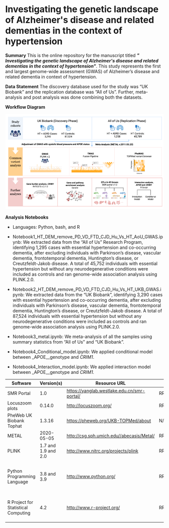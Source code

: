 # **Investigating the genetic landscape of Alzheimer's disease and related dementias in the context of hypertension**

**Summary**
This is the online repository for the manuscript titled **_"_** **_Investigating the genetic landscape of Alzheimer's disease and related dementias in the context of hypertension"_**. This study represents the first and largest genome-wide assessment (GWAS) of Alzheimer’s disease and related dementia in context of hypertension.

**Data Statement**
The discovery database used for the study was “UK Biobank” and the replication database was “All of Us”. Further, meta-analysis and post analysis was done combining both the datasets.

**Workflow Diagram**

![figure1](https://github.com/Vidhu123456/Alzheimer-s-disease-and-related-dementias-in-the-context-of-hypertension/blob/main/Figures/Figure1.png)

**Analysis Notebooks**

-   Languages: Python, bash, and R

-   Notebook1_HT_DEM_remove_PD_VD_FTD_CJD_Hu_Vs_HT_AoU_GWAS.ipynb: We extracted data from the “All of Us” Research Program, identifying 1,295 cases with essential hypertension and co-occurring dementia, after excluding individuals with Parkinson’s disease, vascular dementia, frontotemporal dementia, Huntington’s disease, or Creutzfeldt-Jakob disease. A total of 45,752 individuals with essential hypertension but without any neurodegenerative conditions were included as controls and ran genome-wide association analysis using PLINK.2.0.

-   Notebook2_HT_DEM_remove_PD_VD_FTD_CJD_Hu_Vs_HT_UKB_GWAS.ipynb: We extracted data from the “UK Biobank”, identifying 3,290 cases with essential hypertension and co-occurring dementia, after excluding individuals with Parkinson’s disease, vascular dementia, frontotemporal dementia, Huntington’s disease, or Creutzfeldt-Jakob disease. A total of 87,524 individuals with essential hypertension but without any neurodegenerative conditions were included as controls and ran genome-wide association analysis using PLINK.2.0.

-   Notebook3_metal.ipynb: We meta-analysis of all the samples using summary statistics from “All of Us” and “UK Biobank”.

-   Notebook4_Conditional_model.ipynb: We applied conditional model between _APOE__genotype and _CRIM1_.

-   Notebook4_Interaction_model.ipynb: We applied interaction model between _APOE__genotype and _CRIM1._


| Software                          | Version(s)     | Resource URL                                                  | RRID              | Notes                                                                          |
|-----------------------------------|----------------|---------------------------------------------------------------|-------------------|--------------------------------------------------------------------------------|
| SMR Portal                        | 1.0            | https://yanglab.westlake.edu.cn/smr-portal/                   | RRID:SCR_026042   | Used for QTL analysis                                                          |
| Locuszoom plots                   | 0.14.0         | http://locuszoom.org/                                         | RRID:SCR_009257   | R package; used for fine-mapping                                                |
| PheWeb UK Biobank Tophat          | 1.3.16         | https://pheweb.org/UKB-TOPMed/about                            | N/A               | PheWAS visualization tool                                                      |
| METAL                             | 2020-05-05     | http://csg.sph.umich.edu//abecasis/Metal/                      | RRID:SCR_002013   | Used for meta-analyses                                                         |
| PLINK                             | 1.7 and 1.9 and 2.0 | http://www.nitrc.org/projects/plink                         | RRID:SCR_001757   | Used for genetic analyses                                                      |
| Python Programming Language       | 3.8 and 3.9    | http://www.python.org/                                        | RRID:SCR_008394   | pandas; numpy; seaborn; matplotlib; statsmodel; used for data wrangling/analyses |
| R Project for Statistical Computing | 4.2          | http://www.r-project.org/                                     | RRID:SCR_001905   | tidyverse; dplyr; tidyr; ggplot; data.table; used for data wrangling/analyses   |



